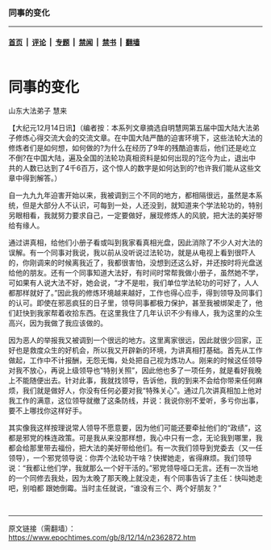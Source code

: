 ### 同事的变化

---

#### [首页](../../../..?n2362872) &nbsp;|&nbsp; [评论](../../../../../epoch-comment?n2362872) &nbsp;|&nbsp; [专题](../../../../../epoch-special?n2362872) &nbsp;|&nbsp; [禁闻](../../../../../epoch-news?n2362872) &nbsp;|&nbsp; [禁书](../../../../../books?n2362872) &nbsp;|&nbsp; [翻墙](https://github.com/gfw-breaker/nogfw/blob/master/README.md?n2362872)


<div class="column" id="artbody" itemprop="articleBody">
 <div class="whitebg">
  <div class="column">
   <div class="arttop mbottom20">
    <h1 class="title">
     同事的变化
    </h1>
    <div class="blue16 subtitle mtop10">
     山东大法弟子 慧来
    </div>
   </div>
  </div>
  <!-- article content begin -->
  <p>
   【大纪元12月14日讯】（编者按：本系列文章摘选自明慧网第五届中国大陆大法弟子修炼心得交流大会的交流文章。在中国大陆严酷的迫害环境下，这些法轮大法的修炼者们是如何想，如何做的?为什么在经历了9年的残酷迫害后，他们还是屹立不倒?在中国大陆，遍及全国的法轮功真相资料是如何出现的?迄今为止，退出中共的人数已达到了4千6百万，这个惊人的数字是如何达到的?也许我们能从这些文章中得到解答。）
  </p>
  <p>
   自一九九九年迫害开始以来，我被调到三个不同的地方，都相隔很远，虽然是本系统，但是大部分人不认识，可每到一处，人还没到，就知道来个学法轮功的，特别另眼相看，我就努力要求自己，一定要做好，展现修炼人的风貌，把大法的美好带给有缘人。
  </p>
  <p>
   通过讲真相，给他们小册子看或叫到我家看真相光盘，因此消除了不少人对大法的误解。有一个同事对我说，我以前从没听说过法轮功，就是从电视上看到很吓人的，你刚调来的时候离我近了，我都很害怕，没想到还这么好，并还按时将光盘送给他的朋友。还有一个同事知道大法好，有时间时常帮我做小册子，虽然她不学，可如果有人说大法不好，她会说，“才不是啦，我们单位学法轮功的可好了，人人都那样就好了。”因此我的修炼环境越来越好，工作也得心应手，得到领导及同事们的认可。即使在邪恶疯狂的日子里，领导同事都极力保护，甚至我被绑架走了，他们赶快到我家帮着收拾东西。在这里我住了几年认识不少有缘人，我为这里的众生高兴，因为我做了我应该做的。
  </p>
  <p>
   因为恶人的举报我又被调到一个很远的地方。这里离家很远，因此就很少回家，正好也是救度众生的好机会，所以我又开辟新的环境，为讲真相打基础。首先从工作做起，工作中不计报酬，无怨无悔，处处把自己视为炼功人。刚来的时候这任领导对我不放心，再说上级领导也“特别关照”，因此他也多了一项任务，就是看好我晚上不能随便出去。针对此事，我就找领导，告诉他，我的到来不会给你带来任何麻烦，我们就是做好人，你没有任何必要对我“特殊关心”。通过几次讲真相加上他对我工作的满意，这位领导就撤了这条防线，并说：我说你别不爱听，多亏你出事，要不上哪找你这样好手。
  </p>
  <p>
   其实像我这样按理说常人领导不愿意要，因为他们可能还要牵扯他们的“政绩”，这都是邪党的株连政策。可是我从来没那样想，我心中只有一念，无论我到哪里，我都会给那里带去福份，把大法的美好带给他们。有一次我们领导到党委去（又一任领导），一个邪党领导说：你弄个法轮功干啥？快撵她走，省得麻烦。我们领导说：“我都让他们学，我就那么一个好干活的。”邪党领导哑口无言。还有一次当地的一个同修去我处，因为太晚了那天晚上就没走，有个同事告诉了主任：快叫她走吧，别咱都 跟她倒霉。当时主任就说，“谁没有三个、两个好朋友？”
   <br/>
   <font color="#ffffff">
    (http://www.dajiyuan.com)
   </font>
  </p>
  <!-- article content end -->
 </div>
</div>


---

原文链接（需翻墙）：https://www.epochtimes.com/gb/8/12/14/n2362872.htm